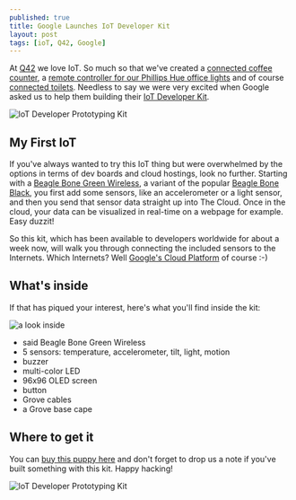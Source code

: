 ```yaml
---
published: true
title: Google Launches IoT Developer Kit
layout: post
tags: [ioT, Q42, Google]
---
```

At [Q42](http://www.q42.com) we love IoT. So much so that we've created a [connected coffee counter](https://medium.com/q42bv/hacking-the-coffee-machine-5802172b17c1#.3995xcjyu), a [remote controller for our Phillips Hue office lights](https://medium.com/q42bv/control-our-office-lights-from-our-website-b4bb7342186d#.vafbs3m9e) and of course [connected toilets](https://medium.com/q42bv/happy-plees-voor-nerds-e03fcbf66e94#.7jo47wfis). Needless to say we were very excited when Google asked us to help them building their [IoT Developer Kit](https://cloud.google.com/solutions/iot/kit/).

![IoT Developer Prototyping Kit](https://www.seeedstudio.com/upload/image/20160913/1473731372346783.jpg)

## My First IoT

If you've always wanted to try this IoT thing but were overwhelmed by the options in terms of dev boards and cloud hostings, look no further.
Starting with a [Beagle Bone Green Wireless](https://beagleboard.org/green-wireless), a variant of the popular [Beagle Bone Black](https://beagleboard.org/black), you first add some sensors, like an accelerometer or a light sensor, and then you send that sensor data straight up into The Cloud. Once in the cloud, your data can be visualized in real-time on a webpage for example.
Easy duzzit!

So this kit, which has been available to developers worldwide for about a week now, will walk you through connecting the included sensors to the Internets. Which Internets? Well [Google's Cloud Platform](https://cloud.google.com/) of course :-)

## What's inside
If that has piqued your interest, here's what you'll find inside the kit:

![a look inside](https://statics3.seeedstudio.com/seeed/img/2016-06/8x2YakiOAIR9FrZ3wox1Vklh.jpg)

 - said Beagle Bone Green Wireless
 - 5 sensors: temperature, accelerometer, tilt, light, motion
 - buzzer
 - multi-color LED
 - 96x96 OLED screen
 - button
 - Grove cables
 - a Grove base cape

## Where to get it
You can [buy this puppy here](https://www.seeedstudio.com/item_detail.html?p_id=2684) and don't forget to drop us a note if you've built something with this kit. Happy hacking!

![IoT Developer Prototyping Kit](https://cloud.google.com/images/iot/iot-lead-graphic-2x.png)